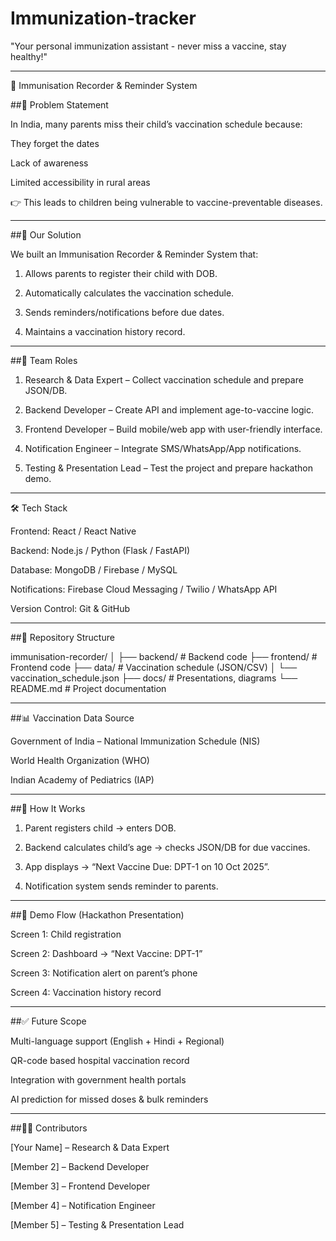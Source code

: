 # Immunization-tracker
"Your personal immunization assistant - never miss a vaccine, stay healthy!"


---

🧒 Immunisation Recorder & Reminder System

##📌 Problem Statement

In India, many parents miss their child’s vaccination schedule because:

They forget the dates

Lack of awareness

Limited accessibility in rural areas


👉 This leads to children being vulnerable to vaccine-preventable diseases.


---

##🎯 Our Solution

We built an Immunisation Recorder & Reminder System that:

1. Allows parents to register their child with DOB.


2. Automatically calculates the vaccination schedule.


3. Sends reminders/notifications before due dates.


4. Maintains a vaccination history record.




---

##👥 Team Roles

1. Research & Data Expert – Collect vaccination schedule and prepare JSON/DB.

2. Backend Developer – Create API and implement age-to-vaccine logic.

3. Frontend Developer – Build mobile/web app with user-friendly interface.

4. Notification Engineer – Integrate SMS/WhatsApp/App notifications.

5. Testing & Presentation Lead – Test the project and prepare hackathon demo.


---

🛠 Tech Stack

Frontend: React / React Native

Backend: Node.js / Python (Flask / FastAPI)

Database: MongoDB / Firebase / MySQL

Notifications: Firebase Cloud Messaging / Twilio / WhatsApp API

Version Control: Git & GitHub



---

##📂 Repository Structure

immunisation-recorder/
│
├── backend/             # Backend code
├── frontend/            # Frontend code
├── data/                # Vaccination schedule (JSON/CSV)
│   └── vaccination_schedule.json
├── docs/                # Presentations, diagrams
└── README.md            # Project documentation


---

##📊 Vaccination Data Source

Government of India – National Immunization Schedule (NIS)

World Health Organization (WHO)

Indian Academy of Pediatrics (IAP)


---

##🚀 How It Works

1. Parent registers child → enters DOB.

2. Backend calculates child’s age → checks JSON/DB for due vaccines.

3. App displays → “Next Vaccine Due: DPT-1 on 10 Oct 2025”.

4. Notification system sends reminder to parents.

---

##📸 Demo Flow (Hackathon Presentation)

Screen 1: Child registration

Screen 2: Dashboard → “Next Vaccine: DPT-1”

Screen 3: Notification alert on parent’s phone

Screen 4: Vaccination history record



---

##✅ Future Scope

Multi-language support (English + Hindi + Regional)

QR-code based hospital vaccination record

Integration with government health portals

AI prediction for missed doses & bulk reminders



---

##👨‍💻 Contributors

[Your Name] – Research & Data Expert

[Member 2] – Backend Developer

[Member 3] – Frontend Developer

[Member 4] – Notification Engineer

[Member 5] – Testing & Presentation Lead

